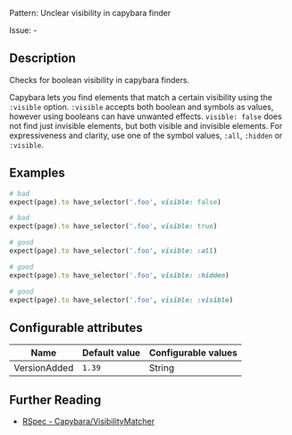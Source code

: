 Pattern: Unclear visibility in capybara finder

Issue: -

## Description

Checks for boolean visibility in capybara finders.

Capybara lets you find elements that match a certain visibility using
the `:visible` option. `:visible` accepts both boolean and symbols as
values, however using booleans can have unwanted effects. `visible:
false` does not find just invisible elements, but both visible and
invisible elements. For expressiveness and clarity, use one of the
symbol values, `:all`, `:hidden` or `:visible`.

## Examples

```ruby
# bad
expect(page).to have_selector('.foo', visible: false)

# bad
expect(page).to have_selector('.foo', visible: true)

# good
expect(page).to have_selector('.foo', visible: :all)

# good
expect(page).to have_selector('.foo', visible: :hidden)

# good
expect(page).to have_selector('.foo', visible: :visible)
```

## Configurable attributes

Name | Default value | Configurable values
--- | --- | ---
VersionAdded | `1.39` | String

## Further Reading

* [RSpec - Capybara/VisibilityMatcher](https://docs.rubocop.org/rubocop-rspec/cops_rspec_capybara.html#rspeccapybara/visibilitymatcher)
